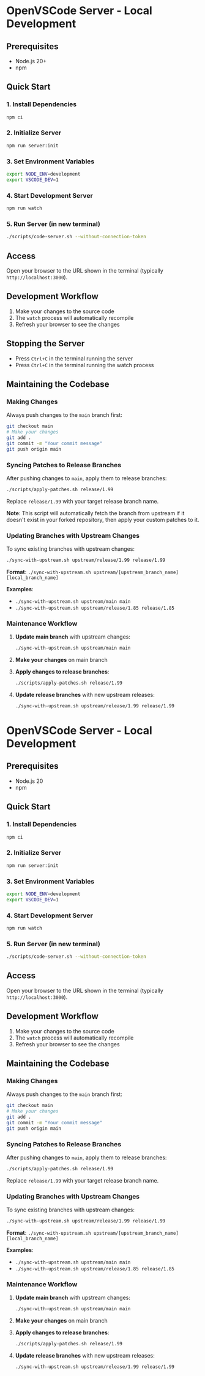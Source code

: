 # OpenVSCode Server - Local Development

## Prerequisites

- Node.js 20+
- npm

## Quick Start

### 1. Install Dependencies

```bash
npm ci
```

### 2. Initialize Server

```bash
npm run server:init
```

### 3. Set Environment Variables

```bash
export NODE_ENV=development
export VSCODE_DEV=1
```

### 4. Start Development Server

```bash
npm run watch
```

### 5. Run Server (in new terminal)

```bash
./scripts/code-server.sh --without-connection-token
```

## Access

Open your browser to the URL shown in the terminal (typically `http://localhost:3000`).

## Development Workflow

1. Make your changes to the source code
2. The `watch` process will automatically recompile
3. Refresh your browser to see the changes

## Stopping the Server

- Press `Ctrl+C` in the terminal running the server
- Press `Ctrl+C` in the terminal running the watch process

## Maintaining the Codebase

### Making Changes

Always push changes to the `main` branch first:

```bash
git checkout main
# Make your changes
git add .
git commit -m "Your commit message"
git push origin main
```

### Syncing Patches to Release Branches

After pushing changes to `main`, apply them to release branches:

```bash
./scripts/apply-patches.sh release/1.99
```

Replace `release/1.99` with your target release branch name.

**Note**: This script will automatically fetch the branch from upstream if it doesn't exist in your forked repository, then apply your custom patches to it.

### Updating Branches with Upstream Changes

To sync existing branches with upstream changes:

```bash
./sync-with-upstream.sh upstream/release/1.99 release/1.99
```

**Format**: `./sync-with-upstream.sh upstream/[upstream_branch_name] [local_branch_name]`

**Examples**:

- `./sync-with-upstream.sh upstream/main main`
- `./sync-with-upstream.sh upstream/release/1.85 release/1.85`

### Maintenance Workflow

1. **Update main branch** with upstream changes:

   ```bash
   ./sync-with-upstream.sh upstream/main main
   ```

2. **Make your changes** on main branch

3. **Apply changes to release branches**:

   ```bash
   ./scripts/apply-patches.sh release/1.99
   ```

4. **Update release branches** with new upstream releases:

   ```bash
   ./sync-with-upstream.sh upstream/release/1.99 release/1.99
   ```

# OpenVSCode Server - Local Development

## Prerequisites

- Node.js 20
- npm

## Quick Start

### 1. Install Dependencies

```bash
npm ci
```

### 2. Initialize Server

```bash
npm run server:init
```

### 3. Set Environment Variables

```bash
export NODE_ENV=development
export VSCODE_DEV=1
```

### 4. Start Development Server

```bash
npm run watch
```

### 5. Run Server (in new terminal)

```bash
./scripts/code-server.sh --without-connection-token
```

## Access

Open your browser to the URL shown in the terminal (typically `http://localhost:3000`).

## Development Workflow

1. Make your changes to the source code
2. The `watch` process will automatically recompile
3. Refresh your browser to see the changes

## Maintaining the Codebase

### Making Changes

Always push changes to the `main` branch first:

```bash
git checkout main
# Make your changes
git add .
git commit -m "Your commit message"
git push origin main
```

### Syncing Patches to Release Branches

After pushing changes to `main`, apply them to release branches:

```bash
./scripts/apply-patches.sh release/1.99
```

Replace `release/1.99` with your target release branch name.

### Updating Branches with Upstream Changes

To sync existing branches with upstream changes:

```bash
./sync-with-upstream.sh upstream/release/1.99 release/1.99
```

**Format**: `./sync-with-upstream.sh upstream/[upstream_branch_name] [local_branch_name]`

**Examples**:

- `./sync-with-upstream.sh upstream/main main`
- `./sync-with-upstream.sh upstream/release/1.85 release/1.85`

### Maintenance Workflow

1. **Update main branch** with upstream changes:

   ```bash
   ./sync-with-upstream.sh upstream/main main
   ```

2. **Make your changes** on main branch

3. **Apply changes to release branches**:

   ```bash
   ./scripts/apply-patches.sh release/1.99
   ```

4. **Update release branches** with new upstream releases:

   ```bash
   ./sync-with-upstream.sh upstream/release/1.99 release/1.99
   ```
